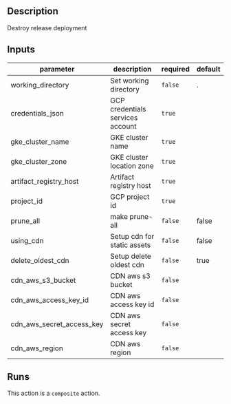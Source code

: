 <!-- action-docs-description -->
## Description

Destroy release deployment
<!-- action-docs-description -->

<!-- action-docs-inputs -->
## Inputs

| parameter | description | required | default |
| --- | --- | --- | --- |
| working_directory | Set working directory | `false` | . |
| credentials_json | GCP credentials services account | `true` |  |
| gke_cluster_name | GKE cluster name | `true` |  |
| gke_cluster_zone | GKE cluster location zone | `true` |  |
| artifact_registry_host | Artifact registry host | `true` |  |
| project_id | GCP project id | `true` |  |
| prune_all | make prune-all | `false` | false |
| using_cdn | Setup cdn for static assets | `false` | false |
| delete_oldest_cdn | Setup delete oldest cdn | `false` | true |
| cdn_aws_s3_bucket | CDN aws s3 bucket | `false` |  |
| cdn_aws_access_key_id | CDN aws access key id | `false` |  |
| cdn_aws_secret_access_key | CDN aws secret access key | `false` |  |
| cdn_aws_region | CDN aws region | `false` |  |
<!-- action-docs-inputs -->

<!-- action-docs-outputs -->

<!-- action-docs-outputs -->

<!-- action-docs-runs -->
## Runs

This action is a `composite` action.
<!-- action-docs-runs -->
